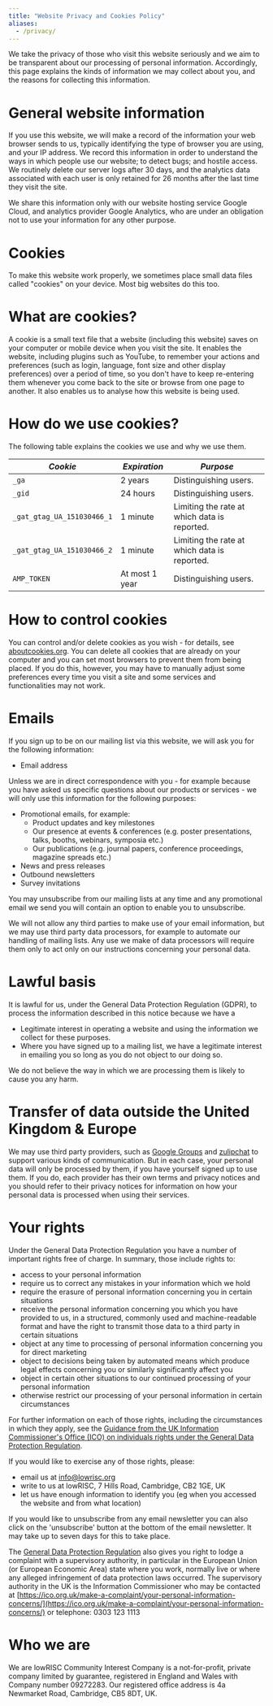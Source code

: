 ```yaml
---
title: "Website Privacy and Cookies Policy"
aliases:
  - /privacy/
---
```


We take the privacy of those who visit this website seriously and we aim to be
transparent about our processing of personal information. Accordingly, this
page explains the kinds of information we may collect about you, and the
reasons for collecting this information.

# General website information

If you use this website, we will make a record of the information your web
browser sends to us, typically identifying the type of browser you are using,
and your IP address. We record this information in order to understand the ways
in which people use our website; to detect bugs; and hostile access. We
routinely delete our server logs after 30 days, and the analytics data
associated with each user is only retained for 26 months after the last time
they visit the site.

We share this information only with our website hosting service Google Cloud,
and analytics provider Google Analytics, who are under an obligation not to use
your information for any other purpose.

# Cookies

To make this website work properly, we sometimes place small data files called
"cookies" on your device. Most big websites do this too.

# What are cookies?

A cookie is a small text file that a website (including this website) saves on
your computer or mobile device when you visit the site. It enables the website,
including plugins such as YouTube, to remember your actions and preferences
(such as login, language, font size and other display preferences) over a
period of time, so you don't have to keep re-entering them whenever you come
back to the site or browse from one page to another. It also enables us to
analyse how this website is being used.

# How do we use cookies?

The following table explains the cookies we use and why we use them.

| *Cookie* | *Expiration* | *Purpose* |
|----------|--------------|-----------|
| `_ga` | 2 years | Distinguishing users. |
| `_gid` | 24 hours | Distinguishing users. |
| `_gat_gtag_UA_151030466_1` | 1 minute | Limiting the rate at which data is reported. |
| `_gat_gtag_UA_151030466_2` | 1 minute | Limiting the rate at which data is reported. |
| `AMP_TOKEN` | At most 1 year | Distinguishing users. |

# How to control cookies

You can control and/or delete cookies as you wish - for details, see
[aboutcookies.org](https://aboutcookies.org). You can delete all cookies that
are already on your computer and you can set most browsers to prevent them from
being placed. If you do this, however, you may have to manually adjust some
preferences every time you visit a site and some services and functionalities
may not work.

# Emails

If you sign up to be on our mailing list via this website, we will ask you for
the following information:

  * Email address

Unless we are in direct correspondence with you - for example because you have
asked us specific questions about our products or services - we will only use
this information for the following purposes:

  * Promotional emails, for example:
    * Product updates and key milestones
    * Our presence at events & conferences (e.g. poster presentations, talks,
      booths, webinars, symposia etc.)
    * Our publications (e.g. journal papers, conference proceedings, magazine
      spreads etc.)
  * News and press releases
  * Outbound newsletters
  * Survey invitations

You may unsubscribe from our mailing lists at any time and any promotional
email we send you will contain an option to enable you to unsubscribe.

We will not allow any third parties to make use of your email information, but
we may use third party data processors, for example to automate our handling of
mailing lists. Any use we make of data processors will require them only to act
only on our instructions concerning your personal data.

# Lawful basis

It is lawful for us, under the General Data Protection Regulation (GDPR), to
process the information described in this notice because we have a

  * Legitimate interest in operating a website and using the information we
    collect for these purposes.
  * Where you have signed up to a mailing list, we have a legitimate interest
    in emailing you so long as you do not object to our doing so.

We do not believe the way in which we are processing them is likely to cause you any harm.

# Transfer of data outside the United Kingdom & Europe

We may use third party providers, such as [Google
Groups](https://groups.google.com/forum/#!overview) and
[zulipchat](https://zulipchat.com) to support various kinds of communication.
But in each case, your personal data will only be processed by them, if you
have yourself signed up to use them. If you do, each provider has their own
terms and privacy notices and you should refer to their privacy notices for
information on how your personal data is processed when using their services.

# Your rights

Under the General Data Protection Regulation you have a number of important
rights free of charge. In summary, those include rights to:

  * access to your personal information
  * require us to correct any mistakes in your information which we hold
  * require the erasure of personal information concerning you in certain
    situations
  * receive the personal information concerning you which you have provided to
    us, in a structured, commonly used and machine-readable format and have the
    right to transmit those data to a third party in certain situations
  * object at any time to processing of personal information concerning you for
    direct marketing
  * object to decisions being taken by automated means which produce legal
    effects concerning you or similarly significantly affect you
  * object in certain other situations to our continued processing of your
    personal information
  * otherwise restrict our processing of your personal information in certain
    circumstances

For further information on each of those rights, including the circumstances in
which they apply, see the [Guidance from the UK Information Commissioner's
Office (ICO) on individuals rights under the General Data Protection
Regulation](http://ico.org.uk/for-organisations/guide-to-the-general-data-protection-regulation-gdpr/individual-rights/).

If you would like to exercise any of those rights, please:

  * email us at [info@lowrisc.org](mailto:info@lowrisc.org)
  * write to us at lowRISC, 7 Hills Road, Cambridge, CB2 1GE, UK
  * let us have enough information to identify you (eg when you accessed the
    website and from what location)

If you would like to unsubscribe from any email newsletter you can also click
on the 'unsubscribe' button at the bottom of the email newsletter. It may take
up to seven days for this to take place.

The [General Data Protection
Regulation](http://eur-lex.europa.eu/legal-content/EN/TXT/PDF/?uri=CELEX:32016R0679&from=EN)
also gives you right to lodge a complaint with a supervisory authority, in
particular in the European Union (or European Economic Area) state where you
work, normally live or where any alleged infringement of data protection laws
occurred. The supervisory authority in the UK is the Information Commissioner
who may be contacted at
[https://ico.org.uk/make-a-complaint/your-personal-information-concerns/](https://ico.org.uk/make-a-complaint/your-personal-information-concerns/)
or telephone: 0303 123 1113

# Who we are

We are lowRISC Community Interest Company is a not-for-profit, private company
limited by guarantee, registered in England and Wales with Company number
09272283. Our registered office address is 4a Newmarket Road, Cambridge, CB5
8DT, UK.
